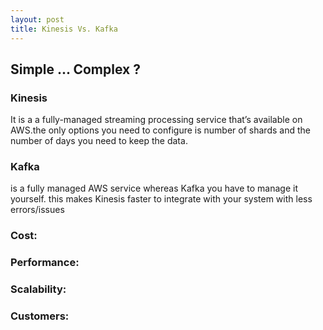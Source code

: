```yaml
---
layout: post
title: Kinesis Vs. Kafka
---
```


<!-- ![_config.yml]({{ site.baseurl }}/images/config.png) -->

## Simple ... Complex ?

### Kinesis
<!-- ![_config.yml]({{ site.baseurl }}/images/simple.png) -->
It is a a fully-managed streaming processing service that’s available on AWS.the only options you need to configure is number of shards and the number of days you need to keep the data.

### Kafka
<!-- ![_config.yml]({{ site.baseurl }}/images/complex.png) -->
is a fully managed AWS service whereas Kafka you have to manage it yourself. this makes Kinesis faster to integrate with your system with less errors/issues


### Cost:


### Performance:

### Scalability:

### Customers:


<!-- The easiest way to make your first post is to edit this one. Go into /_posts/ and update the Hello World markdown file. For more instructions head over to the [Jekyll Now repository](https://github.com/barryclark/jekyll-now) on GitHub. -->

